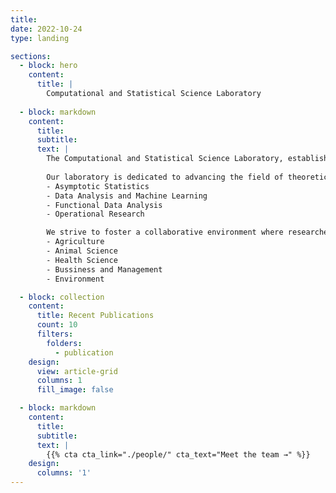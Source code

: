 ```yaml
---
title:
date: 2022-10-24
type: landing

sections:
  - block: hero
    content:
      title: |
        Computational and Statistical Science Laboratory
   
  - block: markdown
    content:
      title:
      subtitle:
      text: |
        The Computational and Statistical Science Laboratory, established in 2024, is a research group focused on research, teaching, and practical applications in computational                   statistical science. The center is currently located at the Faculty of Science and Technology, Rajamangala University of Technology Suvarnabhumi, Ayutthaya-Hantra Campus
    
        Our laboratory is dedicated to advancing the field of theoretical and applied statistics through cutting-edge research and practical applications. We focus on:
        - Asymptotic Statistics
        - Data Analysis and Machine Learning
        - Functional Data Analysis
        - Operational Research

        We strive to foster a collaborative environment where researchers and students can innovate and excel in their respective areas of expertise, including:
        - Agriculture
        - Animal Science
        - Health Science
        - Bussiness and Management
        - Environment

  - block: collection
    content:
      title: Recent Publications
      count: 10
      filters:
        folders:
          - publication
    design:
      view: article-grid
      columns: 1
      fill_image: false

  - block: markdown
    content:
      title:
      subtitle:
      text: |
        {{% cta cta_link="./people/" cta_text="Meet the team →" %}}
    design:
      columns: '1'
---
```

